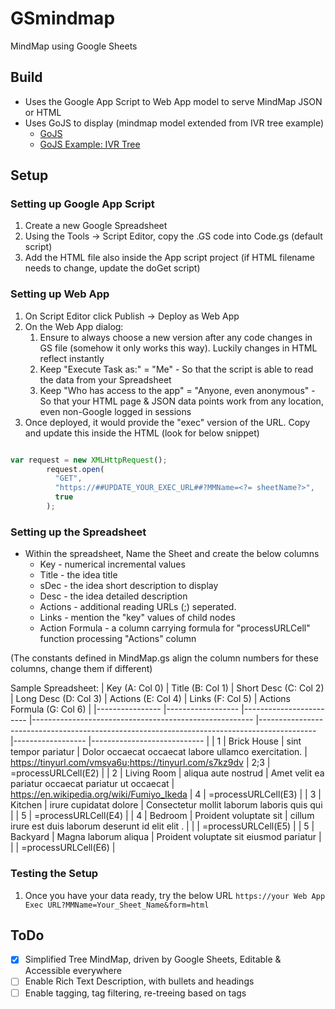 # GSmindmap #
MindMap using Google Sheets

## Build ##
- Uses the Google App Script to Web App model to serve MindMap JSON or HTML
- Uses GoJS to display (mindmap model extended from IVR tree example)
    - [GoJS](https://gojs.net/latest/index.html)
    - [GoJS Example: IVR Tree](https://gojs.net/latest/samples/IVRtree.html)

## Setup ##
### Setting up Google App Script ###
1. Create a new Google Spreadsheet
2. Using the Tools -> Script Editor, copy the .GS code into Code.gs (default script)
3. Add the HTML file also inside the App script project (if HTML filename needs to change, update the doGet script)


### Setting up Web App ###

1. On Script Editor click Publish -> Deploy as Web App
2. On the Web App dialog:
    1. Ensure to always choose a new version after any code changes in GS file (somehow it only works this way). Luckily changes in HTML reflect instantly
    2. Keep "Execute Task as:" = "Me" - So that the script is able to read the data from your Spreadsheet
    3. Keep "Who has access to the app" = "Anyone, even anonymous" - So that your HTML page & JSON data points work from any location, even non-Google logged in sessions
3. Once deployed, it would provide the "exec" version of the URL. Copy and update this inside the HTML (look for below snippet)

```javascript

var request = new XMLHttpRequest();
        request.open(
          "GET",
          "https://##UPDATE_YOUR_EXEC_URL##?MMName=<?= sheetName?>",
          true
        );
```

### Setting up the Spreadsheet ###
- Within the spreadsheet, Name the Sheet and create the below columns
    - Key - numerical incremental values
    - Title - the idea title
    - sDec - the idea short description to display
    - Desc - the idea detailed description
    - Actions - additional reading URLs (;) seperated. 
    - Links - mention the "key" values of child nodes
    - Action Formula - a column carrying formula for "processURLCell" function processing "Actions" column

(The constants defined in MindMap.gs align the column numbers for these columns, change them if different)

Sample Spreadsheet:
| Key (A: Col 0) 	| Title (B: Col 1) 	| Short Desc (C: Col 2)  	| Long Desc (D: Col 3)                                  	| Actions (E: Col 4)                                                                         	| Links (F: Col 5) 	| Actions Formula (G: Col 6) 	|
|----------------	|------------------	|------------------------	|-------------------------------------------------------	|--------------------------------------------------------------------------------------------	|------------------	|----------------------------	|
| 1              	| Brick House      	| sint tempor pariatur   	| Dolor occaecat occaecat labore ullamco exercitation.  	| https://tinyurl.com/vmsva6u;https://tinyurl.com/s7kz9dv 	| 2;3              	| =processURLCell(E2)        	|
| 2              	| Living Room      	| aliqua aute nostrud    	| Amet velit ea pariatur occaecat pariatur ut occaecat  	| https://en.wikipedia.org/wiki/Fumiyo_Ikeda                                     	| 4                	| =processURLCell(E3)        	|
| 3              	| Kitchen          	| irure cupidatat dolore 	| Consectetur mollit laborum laboris quis qui           	|                                                                                            	| 5                	| =processURLCell(E4)        	|
| 4              	| Bedroom          	| Proident voluptate sit 	| cillum irure est duis laborum deserunt id elit elit . 	|                                                                                            	|                  	| =processURLCell(E5)        	|
| 5              	| Backyard         	| Magna laborum aliqua   	| Proident voluptate sit eiusmod pariatur               	|                                                                                            	|                  	| =processURLCell(E6)        	|

### Testing the Setup ###
1. Once you have your data ready, try the below URL
`https://your Web App Exec URL?MMName=Your_Sheet_Name&form=html`

## ToDo ##
- [x] Simplified Tree MindMap, driven by Google Sheets, Editable & Accessible everywhere 
- [ ] Enable Rich Text Description, with bullets and headings
- [ ] Enable tagging, tag filtering, re-treeing based on tags